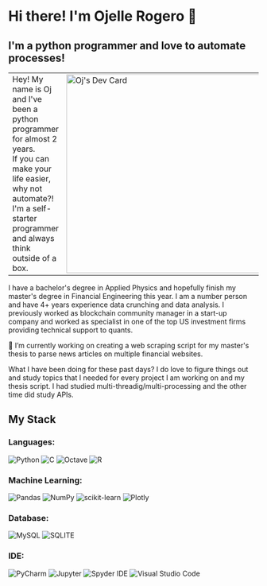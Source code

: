 # Hi there! I'm Ojelle Rogero 👋

## **I'm a python programmer and love to automate processes!**

<table border="0">
 <tr>
    <td>
     <div>
      Hey! My name is Oj and I've been a python programmer for almost 2 years.
     </div>
     <div>
      If you can make your life easier, why not automate?! I'm a self-starter programmer and always think outside of a box.
     </div>
    </td>
    <td>
     <a href="https://app.daily.dev/ojudz08"><img src="https://api.daily.dev/devcards/a6d9fe168ef844abab0dd5a82bde4047.png?r=pxa" width="400" alt="Oj's Dev Card"/></a>
    </td>
 </tr>
</table>

I have a bachelor's degree in Applied Physics and hopefully finish my master's degree in Financial Engineering this year. I am a number person and have 4+ years experience data crunching and data analysis. I previously worked as blockchain community manager in a start-up company and worked as specialist in one of the top US investment firms providing technical support to quants.

🔭 I’m currently working on creating a web scraping script for my master's thesis to parse news articles on multiple financial websites. 

What I have been doing for these past days?
I do love to figure things out and study topics that I needed for every project I am working on and my thesis script. I had studied multi-threadig/multi-processing and the other time did study APIs.  


## My Stack

### Languages:
![Python](https://img.shields.io/badge/python-3670A0?style=for-the-badge&logo=python&logoColor=ffdd54) ![C](https://img.shields.io/badge/c-%2300599C.svg?style=for-the-badge&logo=c&logoColor=white) ![Octave](https://img.shields.io/badge/OCTAVE-darkblue?style=for-the-badge&logo=octave&logoColor=fcd683) ![R](https://img.shields.io/badge/r-%23276DC3.svg?style=for-the-badge&logo=r&logoColor=white)

### Machine Learning:
![Pandas](https://img.shields.io/badge/pandas-%23150458.svg?style=for-the-badge&logo=pandas&logoColor=white) ![NumPy](https://img.shields.io/badge/numpy-%23013243.svg?style=for-the-badge&logo=numpy&logoColor=white) ![scikit-learn](https://img.shields.io/badge/scikit--learn-%23F7931E.svg?style=for-the-badge&logo=scikit-learn&logoColor=white) 	![Plotly](https://img.shields.io/badge/Plotly-%233F4F75.svg?style=for-the-badge&logo=plotly&logoColor=white)

### Database:
![MySQL](https://img.shields.io/badge/MySQL-005C84?style=for-the-badge&logo=mysql&logoColor=white) ![SQLITE](https://img.shields.io/badge/SQLite-07405E?style=for-the-badge&logo=sqlite&logoColor=white)

### IDE:
![PyCharm](https://img.shields.io/badge/pycharm-143?style=for-the-badge&logo=pycharm&logoColor=black&color=black&labelColor=green) ![Jupyter](https://img.shields.io/badge/Jupyter-F37626.svg?&style=for-the-badge&logo=Jupyter&logoColor=white) ![Spyder IDE](https://img.shields.io/badge/Spyder%20Ide-FF0000?style=for-the-badge&logo=spyder%20ide&logoColor=white) ![Visual Studio Code](https://img.shields.io/badge/Visual%20Studio%20Code-0078d7.svg?style=for-the-badge&logo=visual-studio-code&logoColor=white)


<!--
**ojudz08/ojudz08** is a ✨ _special_ ✨ repository because its `README.md` (this file) appears on your GitHub profile.

I'm a programmer and love to automate processes!

Here are some ideas to get you started:

- 🔭 I’m currently working on ...
- 🌱 I’m currently learning ...
- 👯 I’m looking to collaborate on ...
- 🤔 I’m looking for help with ...
- 💬 Ask me about ...
- 📫 How to reach me: ...
- 😄 Pronouns: ...
- ⚡ Fun fact: ...
-->
